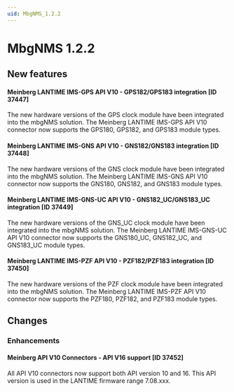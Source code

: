 ```yaml
---
uid: MbgNMS_1.2.2
---
```


# MbgNMS 1.2.2

## New features

#### Meinberg LANTIME IMS-GPS API V10 - GPS182/GPS183 integration [ID 37447]

​The new hardware versions of the GPS clock module have been integrated into the mbgNMS solution. The Meinberg LANTIME IMS-GPS API V10 connector now supports the GPS180, GPS182, and GPS183 module types.

#### Meinberg LANTIME IMS-GNS API V10 - GNS182/GNS183 integration [ID 37448]

The new hardware versions of the GNS clock module have been integrated into the mbgNMS solution. The Meinberg LANTIME IMS-GNS API V10 connector now supports the GNS180, GNS182, and GNS183 module types.

#### Meinberg LANTIME IMS-GNS-UC API V10 - GNS182_UC/GNS183_UC integration [ID 37449]

The new hardware versions of the GNS_UC clock module have been integrated into the mbgNMS solution. The Meinberg LANTIME IMS-GNS-UC API V10 connector now supports the GNS180_UC, GNS182_UC, and GNS183_UC module types.

#### Meinberg LANTIME IMS-PZF API V10 - PZF182/PZF183 integration [ID 37450]

​The new hardware versions of the PZF clock module have been integrated into the mbgNMS solution. The Meinberg LANTIME IMS-PZF API V10 connector now supports the PZF180, PZF182, and PZF183 module types.

## Changes

### Enhancements

#### Meinberg API V10 Connectors - API V16 support [ID 37452]

All API V10 connectors now support both API version 10 and 16. This API version is used in the LANTIME firmware range 7.08.xxx.
